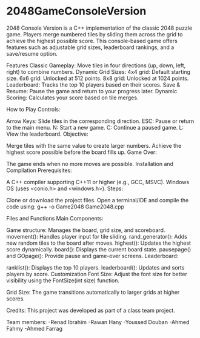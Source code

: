 # 2048GameConsoleVersion

2048 Console Version is a C++ implementation of the classic 2048 puzzle game. Players merge numbered tiles by sliding them across the grid to achieve the highest possible score. This console-based game offers features such as adjustable grid sizes, leaderboard rankings, and a save/resume option.

Features
Classic Gameplay: Move tiles in four directions (up, down, left, right) to combine numbers.
Dynamic Grid Sizes:
4x4 grid: Default starting size.
6x6 grid: Unlocked at 512 points.
8x8 grid: Unlocked at 1024 points.
Leaderboard: Tracks the top 10 players based on their scores.
Save & Resume: Pause the game and return to your progress later.
Dynamic Scoring: Calculates your score based on tile merges.

How to Play
Controls:

Arrow Keys: Slide tiles in the corresponding direction.
ESC: Pause or return to the main menu.
N: Start a new game.
C: Continue a paused game.
L: View the leaderboard.
Objective:

Merge tiles with the same value to create larger numbers.
Achieve the highest score possible before the board fills up.
Game Over:

The game ends when no more moves are possible.
Installation and Compilation
Prerequisites:

A C++ compiler supporting C++11 or higher (e.g., GCC, MSVC).
Windows OS (uses <conio.h> and <windows.h>).
Steps:

Clone or download the project files.
Open a terminal/IDE and compile the code using:
g++ -o Game2048 Game2048.cpp

Files and Functions
Main Components:

Game structure: Manages the board, grid size, and scoreboard.
movement(): Handles player input for tile sliding.
rand_generator(): Adds new random tiles to the board after moves.
highest(): Updates the highest score dynamically.
board(): Displays the current board state.
pausepage() and GOpage(): Provide pause and game-over screens.
Leaderboard:

ranklist(): Displays the top 10 players.
leaderboard(): Updates and sorts players by score.
Customization
Font Size: Adjust the font size for better visibility using the FontSize(int size) function.

Grid Size: The game transitions automatically to larger grids at higher scores.

Credits:
This project was developed as part of a class team project.

Team members:
-Renad Ibrahim
-Rawan Hany
-Youssed Douban
-Ahmed Fahmy
-Ahmed Farrag













